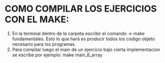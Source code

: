 # COMO COMPILAR LOS EJERCICIOS CON EL MAKE:
1) En la terminal dentro de la carpeta escribir el comando -> make fundamentales. Esto lo que hará es producir todos los codigo objeto necesario para los programas.
2) Para compilar luego el main de un ejercicio bajo cierta implementacion se escribe por ejemplo: make main_6_array
